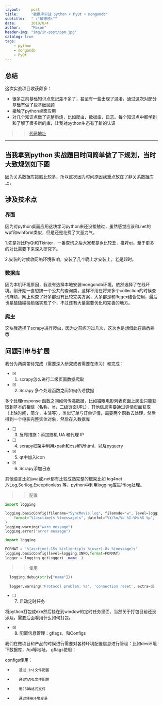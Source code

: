```yaml
---
layout:     post
title:      "数据库实战 python + PyQt + mongondb"
subtitle:   " \"琅琊榜\""
date:       2019/8/4
author:     "Mason"
header-img: "img/in-post/ppm.jpg"
catalog: true
tags:
    - python    
    - mongondb
    - PyQt
---
```


## 总结

这次实战项目收获颇多：
- 很多之前基础知识点忘记差不多了，甚至有一些出现了混淆，通过这次对部分基础有做了些基础回顾
- 接触了python桌面应用
- 对几个知识点做了完整串烧，比如爬虫，数据库，日志。每个知识点中都学到和了解了很多新的库，让我对python生态有了新的认识

>> [代码地址](https://github.com/mwei2018/python/tree/master/Examples/03move)

---


## 当我拿到python 实战题目时间简单做了下规划，当时大致规划如下图


因为关系数据库接触比较多，所以这次因为时间原因我重点放在了非关系数据库上，

## 涉及技术点

### 界面

因为对python桌面应用这块学习python来还没接触过，虽然感觉应该和.net的wpf和winform类似，但是还是花费了大量力气。

1.先是对比PyQt和Tkinter，一番查询之后大家都是tk比较丑，推荐qt。至于更多的对比需要下来深入研究下。

2.安装的时候收网络环境影响，安装了几个晚上才安装上，老是超时。

### 数据库

因为本机环境原因，我没有选择本地安装mongondb环境，依然选择了在线环境。刚开始一直想搞一个公共的查询类，这样不用在将来多个collection的时候查询麻烦，网上也查了好多都没有比较完美方案，大多都是和Regex结合使用，最后也是磕磕碰碰勉强实现了个，不过还有大量需要优化和完善的地方。

### 爬虫

这块我选择了scrapy进行爬虫，因为之前练习过几次，这次也是想借此在熟悉熟悉

## 问题引申与扩展

我分为两类带待完成（需要深入研究或者需要在练习）和完成：

- [x] 1. scrapy怎么进行二级页面数据爬取


- [x] 2. Scrapy 多个处理函数之间如何传递数据

多个处理response 函数之间如何传递数据，比如猫眼电影列表页面上爬虫只能获取到基本的相信（名称，id，二级页面URL），其他信息需要通过详情页面获取（上映时间，简介，主演等），类似订单与订单详情，需要两个函数去处理，然后得到一个电影完整实体对象，然后存入数据库

- [ ] 3. 反爬措施：添加随机 UA 和代理 IP


- [ ] 4. scrapy框架中利用xpath和css解析html，以及pyquery


- [x] 5. qt中加入icon


- [x] 6. Scrapy添加日志

 其他语言比如java或.net都有比较成熟完整的框架比如 log4net ,NLog,Serilog,Exceptionless 等，python中利用logging库进行log处理。
  
>> 配置

```py
import logging

logging.basicConfig(filename="SyncMovie.log", filemode="w", level=logging.DEBUG,
    format="%(asctime)s %(message)s", datefmt="%Y/%m/%d %I:%M:%S %p",
)
logging.warning("warn message")
logging.error("error message")
```

```py
import logging

FORMAT = '%(asctime)-15s %(clientip)s %(user)-8s %(message)s'
logging.basicConfig(level=logging.INFO,format=FORMAT)
logger = logging.getLogger(__name__)

```

>> 使用

```py
  logging.debug(str(v["name"]))
  
  logger.warning('Protocol problem: %s', 'connection reset', extra=d)
```

- [ ] 7. 启动定时任务

将python打包成exe然后挂在到window的定时任务里面。当然关于打包目前还没涉及，需要后面看用什么如何打包。

- [x] 8. 配置信息管理：gflags，和Configs

我们在做项目和产品的时候进行需要对各种环境配置信息进行管理：比如dev环境下数据库，Api等地址。
gflags使用：

configs使用：
-        通过.ini文件配置
-        通过YAML文件配置
-        用JSON格式文件
-        通过使用环境变量
